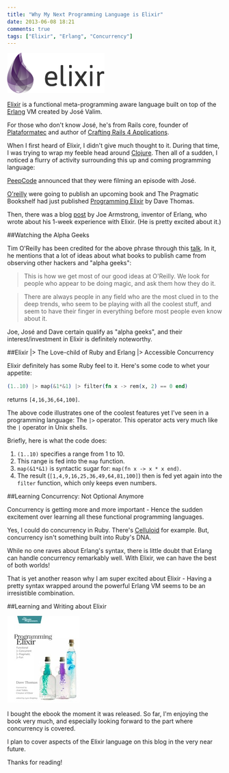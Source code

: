 ```yaml
---
title: "Why My Next Programming Language is Elixir"
date: 2013-06-08 18:21
comments: true
tags: ["Elixir", "Erlang", "Concurrency"]
---
```


![](/images/elixir-logo.png)

[Elixir](http://elixir-lang.org/) is a functional meta-programming aware language built on top of the [Erlang](http://www.erlang.org/) VM created by José Valim. 

For those who don't know José, he's from Rails core, founder of [Plataformatec](http://plataformatec.com.br/) and author of [Crafting Rails 4 Applications](http://pragprog.com/book/jvrails2/crafting-rails-4-applications).

When I first heard of Elixir, I didn't give much thought to it. During that time, I was trying to wrap my feeble head around [Clojure](http://clojure.org/). Then all of a sudden, I noticed a flurry of activity surrounding this up and coming programming language:

[PeepCode](https://peepcode.com/pages/upcoming) announced that they were filming an episode with José.

[O'reilly](http://oreilly.com/) were going to publish an upcoming book and The Pragmatic Bookshelf had just published [Programming Elixir](http://pragprog.com/book/elixir/programming-elixir) by Dave Thomas. 

Then, there was a blog [post](http://joearms.github.io/2013/05/31/a-week-with-elixir.html) by Joe Armstrong, inventor of Erlang, who wrote about his 1-week experience with Elixir. (He is pretty excited about it.)

##Watching the Alpha Geeks

Tim O'Reilly has been credited for the above phrase through this [talk](http://www.linuxdevcenter.com/pub/a/mac/2002/05/14/oreilly_wwdc_keynote.html). In it, he mentions that a lot of ideas about what books to publish came from observing other hackers and "alpha geeks":

> This is how we get most of our good ideas at O'Reilly. We look for people who appear to be doing magic, and ask them how they do it.  

> There are always people in any field who are the most clued in to the deep trends, who seem to be playing with all the coolest stuff, and seem to have their finger in everything before most people even know about it.

Joe, José and Dave certain qualify as "alpha geeks", and their interest/investment in Elixir is definitely noteworthy.

##Elixir |> The Love-child of Ruby and Erlang |> Accessible Concurrency

Elixir definitely has some Ruby feel to it. Here's some code to whet your appetite:

```elixir
(1..10) |> map(&1*&1) |> filter(fn x -> rem(x, 2) == 0 end)
```

returns `[4,16,36,64,100]`.

The above code illustrates one of the coolest features yet I've seen in a programming language: The `|>` operator. This operator acts very much like the `|` operator in Unix shells.

Briefly, here is what the code does:

1. `(1..10)` specifies a range from 1 to 10. 
2. This range is fed into the `map` function.  
3. `map(&1*&1)` is syntactic sugar for: `map(fn x -> x * x end)`.
4. The result (`[1,4,9,16,25,36,49,64,81,100]`) then is fed yet again into the `filter` function, which only keeps even numbers.

##Learning Concurrency: Not Optional Anymore

Concurrency is getting more and more important - Hence the sudden excitement over learning all these functional programming languages. 

Yes, I could do concurrency in Ruby. There's [Celluloid](https://github.com/celluloid/celluloid) for example. But, concurrency isn't something built into Ruby's DNA. 

While no one raves about Erlang's syntax, there is little doubt that Erlang can handle concurrency remarkably well. With Elixir, we can have the best of both worlds! 

That is yet another reason why I am super excited about Elixir - Having a pretty syntax wrapped around the powerful Erlang VM seems to be an irresistible combination.

##Learning and Writing about Elixir

[![](/images/elixir-book.jpg)](http://pragprog.com/book/elixir/programming-elixir) 

I bought the ebook the moment it was released. So far, I'm enjoying the book very much, and especially looking forward to the part where concurrency is covered. 

I plan to cover aspects of the Elixir language on this blog in the very near future.

Thanks for reading!





